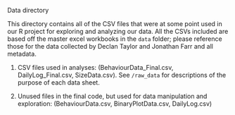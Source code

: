 Data directory

This directory contains all of the CSV files that were at some point used in 
our R project for exploring and analyzing our data. All the CSVs included are 
based off the master excel workbooks in the `data` folder; please reference 
those for the data collected by Declan Taylor and Jonathan Farr and all
metadata.

1. CSV files used in analyses: (BehaviourData_Final.csv, DailyLog_Final.csv, 
SizeData.csv). See `/raw_data` for descriptions of the purpose of each data
sheet.

2. Unused files in the final code, but used for data manipulation and exploration: 
(BehaviourData.csv, BinaryPlotData.csv, DailyLog.csv)
